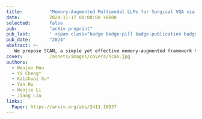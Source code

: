 ```yaml
---
title:          "Memory-Augmented Multimodal LLMs for Surgical VQA via Self-Contained Inquiry"
date:           2024-11-17 00:00:00 +0800
selected:       false
pub:            "arXiv preprint"
pub_last:       ' <span class="badge badge-pill badge-publication badge-secondary">Preprint</span>'
pub_date:       "2024"
abstract: >-
   We propose SCAN, a simple yet effective memory-augmented framework that leverages Multimodal LLMs to improve surgical context comprehension via Self-Contained Inquiry.
cover:          /assets/images/covers/scan.jpg
authors:
  - Wenjun Hou
  - Yi Cheng*
  - Kaishuai Xu*
  - Yan Hu
  - Wenjie Li
  - Jiang Liu
links:
  Paper: https://arxiv.org/abs/2411.10937
---
```

